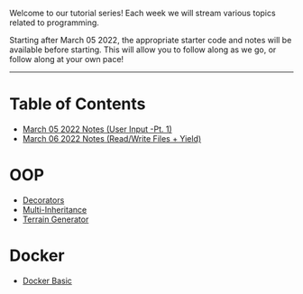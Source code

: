 Welcome to our tutorial series! Each week we will stream various topics related to programming. 

Starting after March 05 2022, the appropriate starter code and notes will be available before starting. This will allow you to follow along as we go, or follow along at your own pace!

----

# Table of Contents
- [March 05 2022 Notes (User Input -Pt. 1)](March-05-2022_UserInputMadness_Beginning/notes.md)
- [March 06 2022 Notes (Read/Write Files + Yield)](March-06-2022_ReadWriteFiles/starter-content/guide.md)


# OOP
- [Decorators](Decorators/starter-content/docs/intro.md)
- [Multi-Inheritance](OOP/OOP_01/guide.md)
- [Terrain Generator](OOP/OOP_02/docs/overview.md)

# Docker
- [Docker Basic](Docker/01/guide.md)
